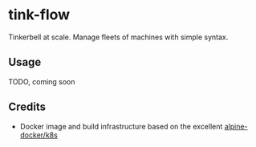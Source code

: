 # tink-flow
Tinkerbell at scale. Manage fleets of machines with simple syntax.

## Usage
TODO, coming soon

## Credits
* Docker image and build infrastructure based on the excellent [alpine-docker/k8s](https://github.com/alpine-docker/k8s)